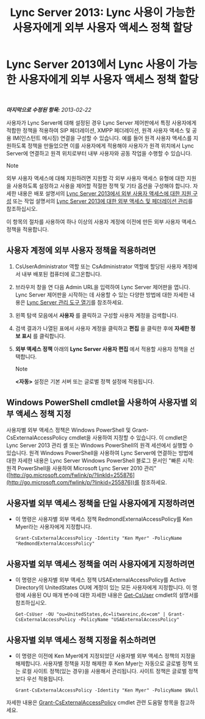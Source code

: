 ﻿---
title: 'Lync Server 2013: Lync 사용이 가능한 사용자에게 외부 사용자 액세스 정책 할당'
TOCTitle: Lync 사용이 가능한 사용자에게 외부 사용자 액세스 정책 할당
ms:assetid: 736fcaad-9f95-4896-b767-e199d86a00a4
ms:mtpsurl: https://technet.microsoft.com/ko-kr/library/Gg398551(v=OCS.15)
ms:contentKeyID: 49304029
ms.date: 08/10/2015
mtps_version: v=OCS.15
ms.translationtype: HT
---

# Lync Server 2013에서 Lync 사용이 가능한 사용자에게 외부 사용자 액세스 정책 할당

 

_**마지막으로 수정된 항목:** 2013-02-22_

사용자가 Lync Server에 대해 설정된 경우 Lync Server 제어판에서 특정 사용자에게 적합한 정책을 적용하여 SIP 페더레이션, XMPP 페더레이션, 원격 사용자 액세스 및 공용 IM(인스턴트 메시징) 연결을 구성할 수 있습니다. 예를 들어 원격 사용자 액세스를 지원하도록 정책을 만들었으면 이를 사용자에게 적용해야 사용자가 원격 위치에서 Lync Server에 연결하고 원격 위치로부터 내부 사용자와 공동 작업을 수행할 수 있습니다.


> [!NOTE]
> 외부 사용자 액세스에 대해 지원하려면 지원할 각 외부 사용자 액세스 유형에 대한 지원을 사용하도록 설정하고 사용을 제어할 적절한 정책 및 기타 옵션을 구성해야 합니다. 자세한 내용은 배포 설명서의 <A href="lync-server-2013-configuring-support-for-external-user-access.md">Lync Server 2013에서 외부 사용자 액세스에 대한 지원 구성</A> 또는 작업 설명서의 <A href="lync-server-2013-managing-federation-and-external-access-to-lync-server-2013.md">Lync Server 2013에 대한 외부 액세스 및 페더레이션 관리</A>를 참조하십시오.



이 항목의 절차를 사용하여 하나 이상의 사용자 계정에 이전에 만든 외부 사용자 액세스 정책을 적용합니다.

## 사용자 계정에 외부 사용자 정책을 적용하려면

1.  CsUserAdministrator 역할 또는 CsAdministrator 역할에 할당된 사용자 계정에서 내부 배포된 컴퓨터에 로그온합니다.

2.  브라우저 창을 연 다음 Admin URL을 입력하여 Lync Server 제어판을 엽니다. Lync Server 제어판을 시작하는 데 사용할 수 있는 다양한 방법에 대한 자세한 내용은 [Lync Server 관리 도구 열기](lync-server-2013-open-lync-server-administrative-tools.md)를 참조하세요.

3.  왼쪽 탐색 모음에서 **사용자** 를 클릭하고 구성할 사용자 계정을 검색합니다.

4.  검색 결과가 나열된 표에서 사용자 계정을 클릭하고 **편집** 을 클릭한 후에 **자세한 정보 표시** 를 클릭합니다.

5.  **외부 액세스 정책** 아래의 **Lync Server 사용자 편집** 에서 적용할 사용자 정책을 선택합니다.
    

    > [!NOTE]
    > <STRONG>&lt;자동&gt;</STRONG> 설정은 기본 서버 또는 글로벌 정책 설정에 적용됩니다.



## Windows PowerShell cmdlet을 사용하여 사용자별 외부 액세스 정책 지정

사용자별 외부 액세스 정책은 Windows PowerShell 및 Grant-CsExternalAccessPolicy cmdlet을 사용하여 지정할 수 있습니다. 이 cmdlet은 Lync Server 2013 관리 셸 또는 Windows PowerShell의 원격 세션에서 실행할 수 있습니다. 원격 Windows PowerShell을 사용하여 Lync Server에 연결하는 방법에 대한 자세한 내용은 Lync Server Windows PowerShell 블로그 문서인 "빠른 시작: 원격 PowerShell을 사용하여 Microsoft Lync Server 2010 관리"([http://go.microsoft.com/fwlink/p/?linkId=255876](http://go.microsoft.com/fwlink/p/?linkid=255876))를 참조하세요.

## 사용자별 외부 액세스 정책을 단일 사용자에게 지정하려면

  - 이 명령은 사용자별 외부 액세스 정책 RedmondExternalAccessPolicy를 Ken Myer라는 사용자에게 지정합니다.
    
        Grant-CsExternalAccessPolicy -Identity "Ken Myer" -PolicyName "RedmondExternalAccessPolicy"

## 사용자별 외부 액세스 정책을 여러 사용자에게 지정하려면

  - 이 명령은 사용자별 외부 액세스 정책 USAExternalAccessPolicy를 Active Directory의 UnitedStates OU에 계정이 있는 모든 사용자에게 지정합니다. 이 명령에 사용된 OU 매개 변수에 대한 자세한 내용은 [Get-CsUser](get-csuser.md) cmdlet의 설명서를 참조하십시오.
    
        Get-CsUser -OU "ou=UnitedStates,dc=litwareinc,dc=com" | Grant-CsExternalAccessPolicy -PolicyName "USAExternalAccessPolicy"

## 사용자별 외부 액세스 정책 지정을 취소하려면

  - 이 명령은 이전에 Ken Myer에게 지정되었던 사용자별 외부 액세스 정책의 지정을 해제합니다. 사용자별 정책을 지정 해제한 후 Ken Myer는 자동으로 글로벌 정책 또는 로컬 사이트 정책(있는 경우)을 사용해서 관리됩니다. 사이트 정책은 글로벌 정책보다 우선 적용됩니다.
    
        Grant-CsExternalAccessPolicy -Identity "Ken Myer" -PolicyName $Null

자세한 내용은 [Grant-CsExternalAccessPolicy](grant-csexternalaccesspolicy.md) cmdlet 관련 도움말 항목을 참고하세요.

